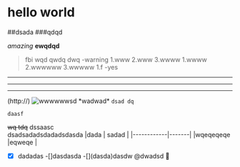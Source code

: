 
# hello world
##dsada
###qdqd

*amazing*
**ewqdqd**

>fbi
>wqd
>qwdq
>dwq
-warning
1.www
2.www
3.wwww
 1.wwww
 2.wwwwww
 3.wwwww
1.f
-yes
---
***
---
(http://)
![wwwwwwsd](qqqqqq)
\*wadwad\*
`dsad dq`
```
daasf
```
~~wq tdq~~
dssaasc\
dsadsadadsdadadsdasda
|dada        | sadad |
|------------|-------|
|wqeqeqeqe   |eqweqe |
-[x] dadadas
-[]dasdasda
-[]\(dasda)dasdw
@dwadsd
:dash:
